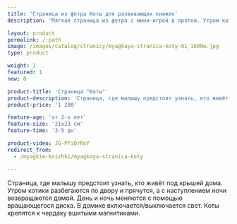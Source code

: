 ```yaml
---
title: 'Страница из фетра Коты для развивающих книжек'
description: 'Мягкая страница из фетра с мини-игрой в прятки. Утром котики разбегаются по двору и прячутся, а с наступлением ночи возвращаются домой.'

layout: product
permalink: /:path
image: /images/catalog/stranicy/myagkaya-stranica-koty-01_1600w.jpg
type: product

weight: 1
featured: 1
new: 0

product-title: 'Страница "Коты"'
product-description: 'Страница, где малышу предстоит узнать, кто живёт под крышей дома. Утром котики разбегаются по двору и прячутся, а с наступлением ночи возвращаются домой. День и ночь меняются с помощью вращающегося диска. В домике включается/выключается свет. Коты крепятся к чердаку вшитыми магнитиками.'
product-price: '1 200'

feature-age: 'от 2-х лет'
feature-size: '21х23 см'
feature-time: '3-5 дн'

product-video: JG-PfiOrRxY
redirect_from:
  - /myagkie-knizhki/myagkaya-stranica-koty

---
```

Страница, где малышу предстоит узнать, кто живёт под крышей дома. Утром котики разбегаются по двору и прячутся, а с наступлением ночи возвращаются домой. День и ночь меняются с помощью вращающегося диска. В домике включается/выключается свет. Коты крепятся к чердаку вшитыми магнитиками.